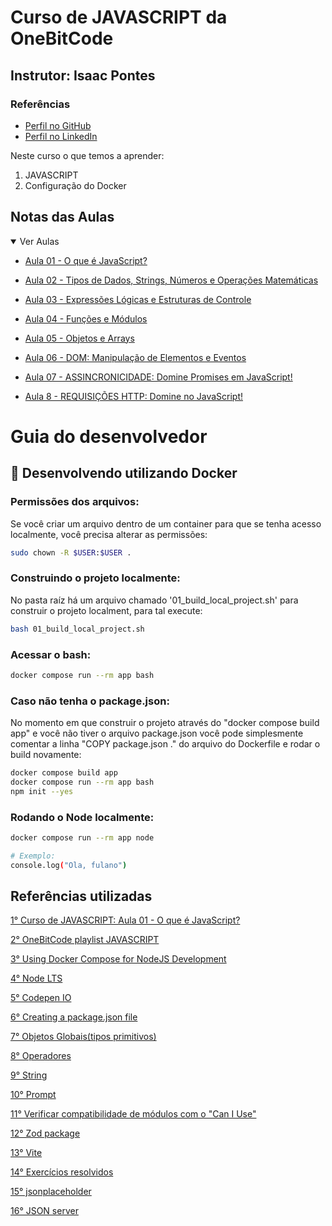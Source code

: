 # Curso de JAVASCRIPT da OneBitCode

## Instrutor: Isaac Pontes

### Referências
- [Perfil no GitHub](https://github.com/isaacpontes)
- [Perfil no LinkedIn](https://www.linkedin.com/in/isaac-pontes/)

Neste curso o que temos a aprender:  

1. JAVASCRIPT  
2. Configuração do Docker  

## Notas das Aulas
<details open>
    <summary>Ver Aulas</summary>
    <ul>
        <li>
            <a href="https://www.youtube.com/watch?v=AYiwwzvh3ec">Aula 01 - O que é JavaScript?</a>
        </li>
    </ul>
    <ul>
        <li>
            <a href="https://www.youtube.com/watch?v=O8T_wlotoRE">Aula 02 - Tipos de Dados, Strings, Números e Operações Matemáticas</a>
        </li>
    </ul>
    <ul>
        <li>
            <a href="https://www.youtube.com/watch?v=797wp0Et4D8">Aula 03 - Expressões Lógicas e Estruturas de Controle</a>
        </li>
    </ul>
    <ul>
        <li>
            <a href="https://www.youtube.com/watch?v=3vPYpGnH9kQ">Aula 04 - Funções e Módulos</a>
        </li>
    </ul>
    <ul>
        <li>
            <a href="https://www.youtube.com/watch?v=eNv9hUFqCvU">Aula 05 - Objetos e Arrays</a>
        </li>
    </ul>
    <ul>
        <li>
            <a href="https://www.youtube.com/watch?v=-stSStxblQ8">Aula 06 - DOM: Manipulação de Elementos e Eventos</a>
        </li>
    </ul>
    <ul>
        <li>
            <a href="https://www.youtube.com/watch?v=fGtlxGR14cg">Aula 07 - ASSINCRONICIDADE: Domine Promises em JavaScript!</a>
        </li>
    </ul>
    <ul>
        <li>
            <a href="https://www.youtube.com/watch?v=HutpniVi7lg">Aula 8 - REQUISIÇÕES HTTP: Domine no JavaScript!</a>
        </li>
    </ul>
</details>

# Guia do desenvolvedor

## 🐳 Desenvolvendo utilizando Docker

### Permissões dos arquivos:
Se você criar um arquivo dentro de um container para que se tenha acesso localmente, você precisa alterar as permissões:

```sh
sudo chown -R $USER:$USER .
```
### Construindo o projeto localmente:
No pasta raíz há um arquivo chamado '01_build_local_project.sh' para construir o projeto localment, para tal execute:

```sh
bash 01_build_local_project.sh
```

### Acessar o bash:
```sh
docker compose run --rm app bash
```

### Caso não tenha o package.json:
No momento em que construir o projeto através do "docker compose build app" e você não tiver o arquivo package.json você pode simplesmente comentar a linha "COPY package.json ." do arquivo do Dockerfile e rodar o build novamente:

```sh
docker compose build app
docker compose run --rm app bash
npm init --yes
```

### Rodando o Node localmente:
```sh
docker compose run --rm app node

# Exemplo:
console.log("Ola, fulano")
```
## Referências utilizadas
[1° Curso de JAVASCRIPT: Aula 01 - O que é JavaScript?](https://www.youtube.com/watch?v=AYiwwzvh3ec)  

[2° OneBitCode playlist JAVASCRIPT](https://www.youtube.com/playlist?list=PLdDT8if5attGxApLC1HQk4BEwFjyuLHAD)  

[3° Using Docker Compose for NodeJS Development](https://www.cloudbees.com/blog/using-docker-compose-for-nodejs-development)  

[4° Node LTS](https://nodejs.org/en) 

[5° Codepen IO](https://codepen.io/pen) 

[6° Creating a package.json file](https://docs.npmjs.com/creating-a-package-json-file) 

[7° Objetos Globais(tipos primitivos)](https://developer.mozilla.org/pt-BR/docs/Web/JavaScript/Reference/Global_Objects) 

[8° Operadores](https://developer.mozilla.org/pt-BR/docs/Web/JavaScript/Reference/Operators) 

[9° String](https://developer.mozilla.org/pt-BR/docs/Web/JavaScript/Reference/Global_Objects/String) 

[10° Prompt](https://developer.mozilla.org/pt-BR/docs/Web/API/Window/prompt) 

[11° Verificar compatibilidade de módulos com o "Can I Use"](https://caniuse.com/?search=esmodule) 

[12° Zod package](https://www.npmjs.com/package/zod) 

[13° Vite](https://vitejs.dev/) 

[14° Exercícios resolvidos](https://onebitcode.notion.site/Exerc-cios-da-Aula-4-117094074d264b50ba3a29ae237d5d53)  

[15° jsonplaceholder](https://jsonplaceholder.typicode.com/)  

[16° JSON server](https://www.npmjs.com/package/json-server)  